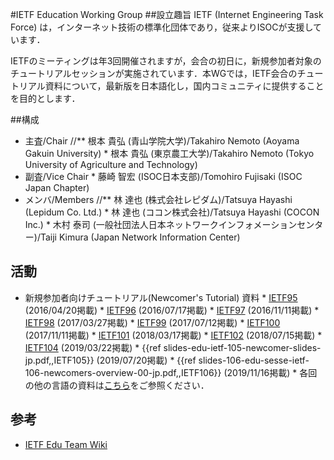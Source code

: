 #IETF Education Working Group
##設立趣旨
IETF (Internet Engineering Task Force) は，インターネット技術の標準化団体であり，従来よりISOCが支援しています．

IETFのミーティングは年3回開催されますが，会合の初日に，新規参加者対象のチュートリアルセッションが実施されています．本WGでは，IETF会合のチュートリアル資料について，最新版を日本語化し，国内コミュニティに提供することを目的とします．

##構成
*  主査/Chair
//** 根本 貴弘 (青山学院大学)/Takahiro Nemoto (Aoyama Gakuin University)
       *  根本 貴弘 (東京農工大学)/Takahiro Nemoto (Tokyo University of Agriculture and Technology)
*  副査/Vice Chair
       *  藤崎 智宏 (ISOC日本支部)/Tomohiro Fujisaki (ISOC Japan Chapter)
*  メンバ/Members
//** 林 達也 (株式会社レピダム)/Tatsuya Hayashi (Lepidum Co. Ltd.)
       *  林 達也 (ココン株式会社)/Tatsuya Hayashi (COCON Inc.)
       *  木村 泰司 (一般社団法人日本ネットワークインフォメーションセンター)/Taiji Kimura (Japan Network Information Center)
## 活動
*  &#8203;新規参加者向けチュートリアル(Newcomer's Tutorial) 資料
       *  [IETF95](https://wiki.tools.ietf.org/group/edu/attachment/wiki/IETF95/95-newcomers-japanese.pdf?format=raw) (2016/04/20掲載)
       *  [IETF96](https://wiki.tools.ietf.org/group/edu/attachment/wiki/IETF96/96-newcomers-japanese.pptx?format=raw) (2016/07/17掲載)
       *  [IETF97](https://wiki.tools.ietf.org/group/edu/attachment/wiki/IETF97/97-newcomers-japanese.pdf?format=raw) (2016/11/11掲載)
       *  [IETF98](https://www.ietf.org/edu/tutorials/98-newcomers-japanese.pdf) (2017/03/27掲載)
       *  [IETF99](https://trac.ietf.org/trac/edu/raw-attachment/wiki/IETF99/99-newcomers-japanese.pdf) (2017/07/12掲載)
       *  [IETF100](https://www.isoc.jp/wiki.cgi?file=100%2Dnewcomers%2Djapanese%2Epdf&action=ATTACH&page=IETFEduWG) (2017/11/11掲載)
       *  [IETF101](https://datatracker.ietf.org/meeting/101/materials/slides-101-edu-sessb-ietf-newcomers-overview-japanese-translation-00) (2018/03/17掲載)
       *  [IETF102](https://datatracker.ietf.org/meeting/102/materials/slides-102-edu-sessd-ietf-newcomers-overview-for-ietf-102-japanese-version-00) (2018/07/15掲載)
       *  [IETF104](https://www.ietf.org/slides/slides-edu-ietf-104-newcomer-slides-japanese-00.pdf) (2019/03/22掲載)
       *  {{ref slides-edu-ietf-105-newcomer-slides-jp.pdf,,IETF105}} (2019/07/20掲載)
       *  {{ref slides-106-edu-sesse-ietf-106-newcomers-overview-00-jp.pdf,,IETF106}} (2019/11/16掲載)
       *  各回の他の言語の資料は[こちら](https://trac.tools.ietf.org/group/edu/wiki/Tutorial_by_IETF)をご参照ください．
## 参考
*  [IETF Edu Team Wiki](https://trac.tools.ietf.org/group/edu/)